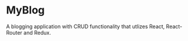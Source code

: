 # MyBlog

A blogging application with CRUD functionality that utlizes React, React-Router and Redux.
